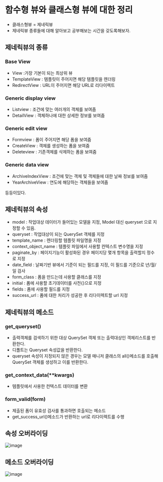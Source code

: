 # 함수형 뷰와 클래스형 뷰에 대한 정리
- 클래스형뷰 = 제네릭뷰
- 제네릭뷰 종류들에 대해 알아보고 공부해보는 시간을 갖도록해보자.

## 제네릭뷰의 종류
### Base View
- View :가장 기본이 되는 최상위 뷰
- TemplateView : 템플릿이 주어지면 해당 템플릿을 렌더링
- RedirectView : URL이 주어지면 해당 URL로 리다이렉트
### Generic display view
- Listview : 조건에 맞는 여러개의 객체를 보여줌
- DetailView : 객체하나에 대한 상세한 정보를 보여줌
### Generic edit view
- Formview : 폼이 주어지면 해당 폼을 보여줌
- CreateView : 객체를 생성하는 폼을 보여줌
- Deleteview : 기존객체를 삭제하는 폼을 보여줌
### Generic data view
- ArchiveIndexView : 조건에 맞는 객체 및 객체들에 대한 날짜 정보를 보여줌
- YearArchiveView : 연도에 해당하는 객체들을 보여줌

등등이있다.

## 제네릭뷰의 속성
- model : 작업대상 데이터가 들어있는 모델을 지정, Model 대신 queryset 으로 지정할 수 있음.
- queryset : 작업대상이 되는 QuerySet 객체를 지정
- template_name : 렌더링할 템플릿 파일명을 지정
- context_object_name : 템플릿 파일에서 사용할 컨텍스트 변수명을 지정
- paginate_by : 페이지기능이 활성화된 경우 페이지당 몇개 항목을 출력할지 정수로 지정
- date_field : 날짜기반 뷰에서 기준이 되는 필드를 지정, 이 필드를 기준으로 년/월/일 검사
- form_class : 폼을 만드는데 사용할 클래스를 지정
- initial : 폼에 사용할 초기데이터를 사전{}으로 지정
- fields : 폼에 사용할 필드를 지정
- success_url : 폼에 대한 처리가 성공한 후 리다이렉트할 url 지정

## 제네릭뷰의 메소드
### get_queryset()
- 출력객체를 검색하기 위한 대상 QuerySet 객체 또는 출력대상인 객체리스트를 반환한다.
- 디폴트는 Queryset 속성값을 반환한다.
- queryset 속성이 지정되지 않은 경우는 모델 매니저 클래스의 all()메소드를 호출해 QuerySet 객체를 생성하고 이를 반환한다.
### get_context_data(**kwargs)
- 템플릿에서 사용한 컨텍스트 데이터를 변환
### form_valid(form)
- 제출된 폼이 유효성 검사를 통과하면 호출되는 메소드
- get_success_url()메소드가 반환하는 url로 리다이렉트를 수행
## 속성 오버라이딩
![image](https://user-images.githubusercontent.com/82383294/188067157-aec67996-52d8-4f33-bada-11bd78eea209.png)
## 메소드 오버라이딩
![image](https://user-images.githubusercontent.com/82383294/188068141-38d81267-39c3-4ebc-8478-3a000dbe2452.png)
